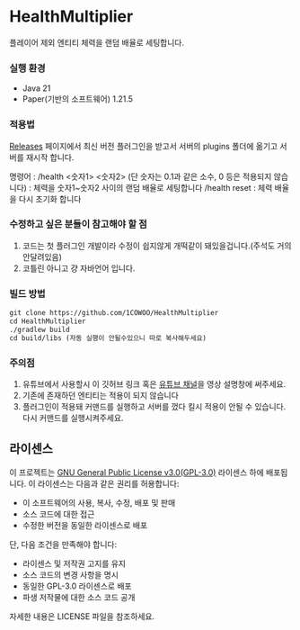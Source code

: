 # HealthMultiplier
플레이어 제외 엔티티 체력을 랜덤 배율로 세팅합니다.

### 실행 환경

* Java 21
* Paper(기반의 소프트웨어) 1.21.5

### 적용법

[Releases](https://github.com/1cowoo/HealthMultiplier/releases) 페이지에서 최신 버전 플러그인을 받고서 서버의 plugins 폴더에 옮기고 서버를 재시작 합니다.

명령어 : /health <숫자1> <숫자2> (단 숫자는 0.1과 같은 소수, 0 등은 적용되지 않습니다) : 체력을 숫자1~숫자2 사이의 랜덤 배율로 세팅합니다
       /health reset : 체력 배율을 다시 초기화 합니다

### 수정하고 싶은 분들이 참고해야 할 점
1. 코드는 첫 플러그인 개발이라 수정이 쉽지않게 개떡같이 돼있을겁니다.(주석도 거의 안달려있음)
2. 코틀린 아니고 걍 자바언어 입니다.

### 빌드 방법
```html
git clone https://github.com/1COWOO/HealthMultiplier
cd HealthMultiplier
./gradlew build
cd build/libs (자동 실행이 안될수있으니 따로 복사해두세요)
```
### 주의점 
1. 유튜브에서 사용할시 이 깃허브 링크 혹은 [유튜브 채널](https://youtube.com/@KOWOO코우)을 영상 설명창에 써주세요.
2. 기존에 존재하던 엔티티는 적용이 되지 않습니다
3. 플러그인이 적용돼 커맨드를 실행하고 서버를 껐다 킬시 적용이 안될 수 있습니다. 다시 커맨드를 실행시켜주세요.

## 라이센스

이 프로젝트는 [GNU General Public License v3.0(GPL-3.0)](https://www.gnu.org/licenses/gpl-3.0.html) 라이센스 하에 배포됩니다. 이 라이센스는 다음과 같은 권리를 허용합니다:

- 이 소프트웨어의 사용, 복사, 수정, 배포 및 판매
- 소스 코드에 대한 접근
- 수정한 버전을 동일한 라이센스로 배포

단, 다음 조건을 만족해야 합니다:
- 라이센스 및 저작권 고지를 유지
- 소스 코드의 변경 사항을 명시
- 동일한 GPL-3.0 라이센스로 배포
- 파생 저작물에 대한 소스 코드 공개

자세한 내용은 LICENSE 파일을 참조하세요.
